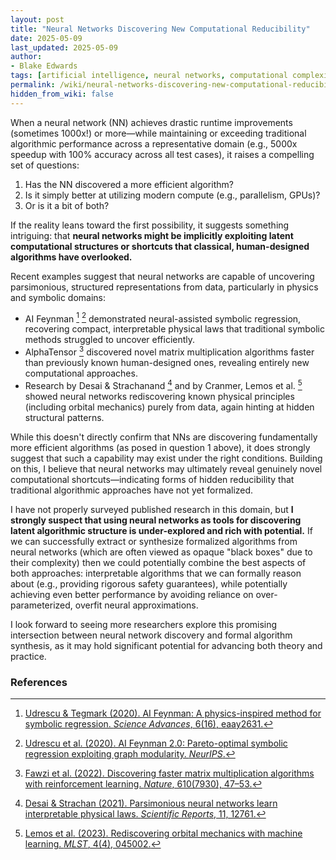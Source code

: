```yaml
---
layout: post
title: "Neural Networks Discovering New Computational Reducibility"
date: 2025-05-09
last_updated: 2025-05-09
author:
- Blake Edwards
tags: [artificial intelligence, neural networks, computational complexity, epistemology]
permalink: /wiki/neural-networks-discovering-new-computational-reducibility
hidden_from_wiki: false
---
```


When a neural network (NN) achieves drastic runtime improvements (sometimes 1000x!) or more—while maintaining or exceeding traditional algorithmic performance across a representative domain (e.g., 5000x speedup with 100% accuracy across all test cases), it raises a compelling set of questions:

1. Has the NN discovered a more efficient algorithm?
2. Is it simply better at utilizing modern compute (e.g., parallelism, GPUs)?
3. Or is it a bit of both?

If the reality leans toward the first possibility, it suggests something intriguing: that **neural networks might be implicitly exploiting latent computational structures or shortcuts that classical, human-designed algorithms have overlooked.**

Recent examples suggest that neural networks are capable of uncovering parsimonious, structured representations from data, particularly in physics and symbolic domains:

* AI Feynman [^1] [^2] demonstrated neural-assisted symbolic regression, recovering compact, interpretable physical laws that traditional symbolic methods struggled to uncover efficiently.
* AlphaTensor [^3] discovered novel matrix multiplication algorithms faster than previously known human-designed ones, revealing entirely new computational approaches.
* Research by Desai & Strachanand [^4] and by Cranmer, Lemos et al. [^5] showed neural networks rediscovering known physical principles (including orbital mechanics) purely from data, again hinting at hidden structural patterns.

While this doesn't directly confirm that NNs are discovering fundamentally more efficient algorithms (as posed in question 1 above), it does strongly suggest that such a capability may exist under the right conditions. Building on this, I believe that neural networks may ultimately reveal genuinely novel computational shortcuts—indicating forms of hidden reducibility that traditional algorithmic approaches have not yet formalized.

I have not properly surveyed published research in this domain, but **I strongly suspect that using neural networks as tools for discovering latent algorithmic structure is under-explored and rich with potential.** If we can successfully extract or synthesize formalized algorithms from neural networks (which are often viewed as opaque "black boxes" due to their complexity) then we could potentially combine the best aspects of both approaches: interpretable algorithms that we can formally reason about (e.g., providing rigorous safety guarantees), while potentially achieving even better performance by avoiding reliance on over-parameterized, overfit neural approximations.

I look forward to seeing more researchers explore this promising intersection between neural network discovery and formal algorithm synthesis, as it may hold significant potential for advancing both theory and practice.

### References

[^1]: [Udrescu & Tegmark (2020). AI Feynman: A physics-inspired method for symbolic regression. *Science Advances*, 6(16), eaay2631.](https://arxiv.org/abs/1905.11481)  
[^2]: [Udrescu et al. (2020). AI Feynman 2.0: Pareto-optimal symbolic regression exploiting graph modularity. *NeurIPS*.](https://arxiv.org/pdf/2006.10782)  
[^3]: [Fawzi et al. (2022). Discovering faster matrix multiplication algorithms with reinforcement learning. *Nature*, 610(7930), 47–53.](https://www.nature.com/articles/s41586-022-05172-4)  
[^4]: [Desai & Strachan (2021). Parsimonious neural networks learn interpretable physical laws. *Scientific Reports*, 11, 12761.](https://www.nature.com/articles/s41598-021-92278-w)  
[^5]: [Lemos et al. (2023). Rediscovering orbital mechanics with machine learning. *MLST*, 4(4), 045002.](https://iopscience.iop.org/article/10.1088/2632-2153/acfa63/meta)